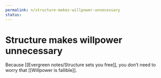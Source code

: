 ```yaml
---
permalink: n/structure-makes-willpower-unnecessary
status: 
---
```

# Structure makes willpower unnecessary

Because [[Evergreen notes/Structure sets you free]], you don’t need to worry that [[Willpower is fallible]].
